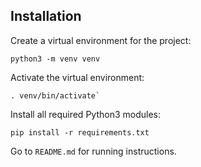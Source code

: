 ## Installation

Create a virtual environment for the project: 
```
python3 -m venv venv
```

Activate the virtual environment:

```
. venv/bin/activate`
```

Install all required Python3 modules:

```
pip install -r requirements.txt
```

Go to `README.md` for running instructions.